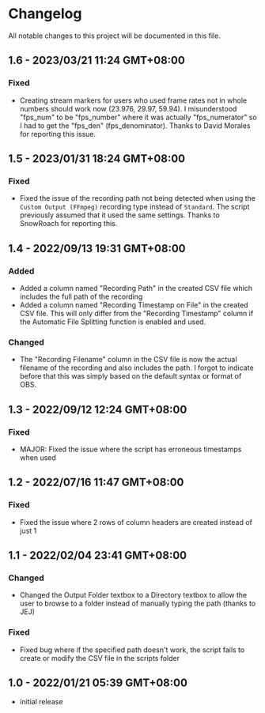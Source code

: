 # Changelog
All notable changes to this project will be documented in
this file.

## 1.6 - 2023/03/21 11:24 GMT+08:00
### Fixed
* Creating stream markers for users who used frame rates not in whole numbers should work now (23.976, 29.97, 59.94). I misunderstood "fps_num" to be "fps_number" where it was actually "fps_numerator" so I had to get the "fps_den" (fps_denominator). Thanks to David Morales for reporting this issue.

## 1.5 - 2023/01/31 18:24 GMT+08:00
### Fixed
* Fixed the issue of the recording path not being detected when
using the `Custom Output (FFmpeg)` recording type instead of
`Standard`. The script previously assumed that it used the same
settings. Thanks to SnowRoach for reporting this.

## 1.4 - 2022/09/13 19:31 GMT+08:00
### Added
* Added a column named "Recording Path" in the created CSV file 
which includes the full path of the recording
* Added a column named "Recording Timestamp on File" in the
created CSV file. This will only differ from the "Recording
Timestamp" column if the Automatic File Splitting function
is enabled and used.
### Changed
* The "Recording Filename" column in the CSV file is now the
actual filename of the recording and also includes the path.
I forgot to indicate before that this was simply based on the
default syntax or format of OBS.

## 1.3 - 2022/09/12 12:24 GMT+08:00
### Fixed
* MAJOR: Fixed the issue where the script has erroneous
timestamps when used

## 1.2 - 2022/07/16 11:47 GMT+08:00
### Fixed
* Fixed the issue where 2 rows of column headers are created
instead of just 1

## 1.1 - 2022/02/04 23:41 GMT+08:00
### Changed
* Changed the Output Folder textbox to a Directory textbox
to allow the user to browse to a folder instead of manually
typing the path (thanks to JEJ)
### Fixed
* Fixed bug where if the specified path doesn't work, the
script fails to create or modify the CSV file in the scripts
folder

## 1.0 - 2022/01/21 05:39 GMT+08:00
* initial release